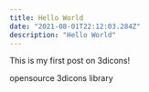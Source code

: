 ```yaml
---
title: Hello World
date: "2021-08-01T22:12:03.284Z"
description: "Hello World"
---
```


This is my first post on 3dicons!

opensource 3dicons library
